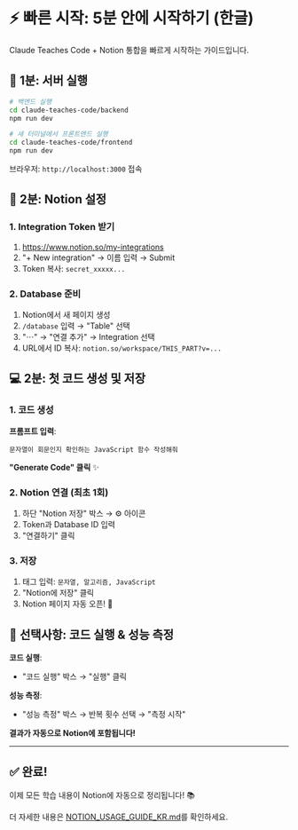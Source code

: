 # ⚡ 빠른 시작: 5분 안에 시작하기 (한글)

Claude Teaches Code + Notion 통합을 빠르게 시작하는 가이드입니다.

## 🚀 1분: 서버 실행

```bash
# 백엔드 실행
cd claude-teaches-code/backend
npm run dev

# 새 터미널에서 프론트엔드 실행
cd claude-teaches-code/frontend
npm run dev
```

브라우저: `http://localhost:3000` 접속

## 🔑 2분: Notion 설정

### 1. Integration Token 받기
1. https://www.notion.so/my-integrations
2. "+ New integration" → 이름 입력 → Submit
3. Token 복사: `secret_xxxxx...`

### 2. Database 준비
1. Notion에서 새 페이지 생성
2. `/database` 입력 → "Table" 선택
3. "⋯" → "연결 추가" → Integration 선택
4. URL에서 ID 복사: `notion.so/workspace/THIS_PART?v=...`

## 💻 2분: 첫 코드 생성 및 저장

### 1. 코드 생성
**프롬프트 입력**:
```
문자열이 회문인지 확인하는 JavaScript 함수 작성해줘
```

**"Generate Code" 클릭** ✨

### 2. Notion 연결 (최초 1회)
1. 하단 "Notion 저장" 박스 → ⚙️ 아이콘
2. Token과 Database ID 입력
3. "연결하기" 클릭

### 3. 저장
1. 태그 입력: `문자열, 알고리즘, JavaScript`
2. "Notion에 저장" 클릭
3. Notion 페이지 자동 오픈! 🎉

## 🎯 선택사항: 코드 실행 & 성능 측정

**코드 실행**:
- "코드 실행" 박스 → "실행" 클릭

**성능 측정**:
- "성능 측정" 박스 → 반복 횟수 선택 → "측정 시작"

**결과가 자동으로 Notion에 포함됩니다!**

---

## ✅ 완료!

이제 모든 학습 내용이 Notion에 자동으로 정리됩니다! 📚

더 자세한 내용은 [NOTION_USAGE_GUIDE_KR.md](./NOTION_USAGE_GUIDE_KR.md)를 확인하세요.
